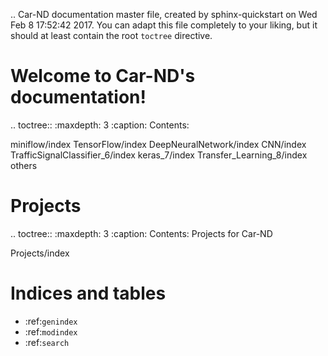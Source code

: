 .. Car-ND documentation master file, created by
   sphinx-quickstart on Wed Feb  8 17:52:42 2017.
   You can adapt this file completely to your liking, but it should at least
   contain the root `toctree` directive.

Welcome to Car-ND's documentation!
==================================

.. toctree::
   :maxdepth: 3
   :caption: Contents:

   miniflow/index
   TensorFlow/index
   DeepNeuralNetwork/index
   CNN/index
   TrafficSignalClassifier_6/index
   keras_7/index
   Transfer_Learning_8/index
   others

Projects
========

.. toctree::
   :maxdepth: 3
   :caption: Contents: Projects for Car-ND

   Projects/index


Indices and tables
==================

* :ref:`genindex`
* :ref:`modindex`
* :ref:`search`
